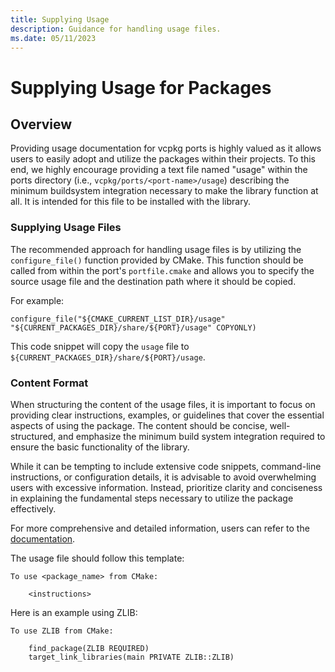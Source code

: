 ```yaml
---
title: Supplying Usage
description: Guidance for handling usage files.
ms.date: 05/11/2023
---
```


# Supplying Usage for Packages

## Overview
Providing usage documentation for vcpkg ports is highly valued as it allows users to easily adopt and utilize the packages within their projects. To this end, we highly encourage providing a text file named "usage" within the ports directory (i.e., `vcpkg/ports/<port-name>/usage`) describing the minimum buildsystem integration necessary to make the library function at all. It is intended for this file to be installed with the library.

### Supplying Usage Files

The recommended approach for handling usage files is by utilizing the `configure_file()` function provided by CMake. This function should be called from within the port's `portfile.cmake` and allows you to specify the source usage file and the destination path where it should be copied. 

For example:

```
configure_file("${CMAKE_CURRENT_LIST_DIR}/usage" "${CURRENT_PACKAGES_DIR}/share/${PORT}/usage" COPYONLY)
```

This code snippet will copy the `usage` file to `${CURRENT_PACKAGES_DIR}/share/${PORT}/usage`.

### Content Format

When structuring the content of the usage files, it is important to focus on providing clear instructions, examples, or guidelines that cover the essential aspects of using the package. The content should be concise, well-structured, and emphasize the minimum build system integration required to ensure the basic functionality of the library.

While it can be tempting to include extensive code snippets, command-line instructions, or configuration details, it is advisable to avoid overwhelming users with excessive information. Instead, prioritize clarity and conciseness in explaining the fundamental steps necessary to utilize the package effectively.

For more comprehensive and detailed information, users can refer to the [documentation](../users/manifests.md).

The usage file should follow this template:

```
To use <package_name> from CMake:

    <instructions>
```

Here is an example using ZLIB:
```
To use ZLIB from CMake:

    find_package(ZLIB REQUIRED)
    target_link_libraries(main PRIVATE ZLIB::ZLIB)
```
